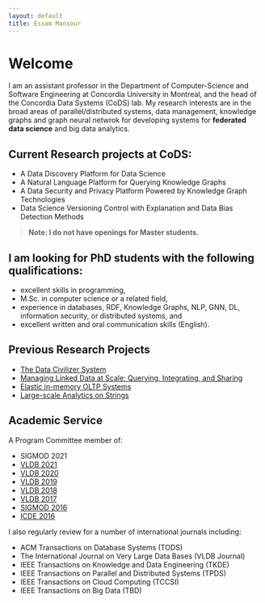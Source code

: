 ```yaml
---
layout: default
title: Essam Mansour
---
```

# Welcome

I am an assistant professor in the Department of Computer-Science and Software Engineering at Concordia University in Montreal, and the head of the Concordia Data Systems (CoDS) lab. My research interests are in the broad areas of parallel/distributed systems, data management, knowledge graphs and graph neural netwrok for developing systems for **federated data science** and big data analytics. 

## Current Research projects at CoDS:

- A Data Discovery Platform for Data Science
- A Natural Language Platform for Querying Knowledge Graphs
- A Data Security and Privacy Platform Powered by Knowledge Graph Technologies
- Data Science Versioning Control with Explanation and Data Bias Detection Methods

> **Note: I do not have openings for Master students.** 

## I am looking for PhD students with the following qualifications: 
- excellent skills in programming, 
- M.Sc. in computer science or a related field,
- experience in databases, RDF, Knowledge Graphs, NLP, GNN, DL, information security, or distributed systems, and 
- excellent written and oral communication skills (English).

## Previous Research Projects 

- [The Data Civilizer System](/research/dc/)
- [Managing Linked Data at Scale: Querying, Integrating, and Sharing](/research/lusail/)
- [Elastic in-memory OLTP Systems](/research/estore/)
- [Large-scale Analytics on Strings](/research/starDB/)


## Academic Service
A Program Committee member of:

- SIGMOD 2021
- [VLDB 2021](https://vldb.org/2021/)
- [VLDB 2020](https://vldb2020.org/pvldb.html)
- [VLDB 2019](http://vldb.org/2019/?review-board)
- [VLDB 2018](http://vldb2018.lncc.br/review-board.html)
- [VLDB 2017](http://www.vldb.org/2017/review_board.php)
- [SIGMOD 2016](http://www.sigmod2016.org/org_sigmod_pc.shtml)
- [ICDE 2016](http://icde2016.fi/committees.php#tabular1)

I also regularly review for a number of international journals including:

- ACM Transactions on Database Systems (TODS) 
- The International Journal on Very Large Data Bases (VLDB Journal) 
- IEEE Transactions on Knowledge and Data Engineering (TKDE)
- IEEE Transactions on Parallel and Distributed Systems (TPDS) 
- IEEE Transactions on Cloud Computing (TCCSI) 
- IEEE Transactions on Big Data (TBD)

<!-- - [Collaborative Sharing and Data Integration over Decentralized Graphs](/research/lusail/) -->











